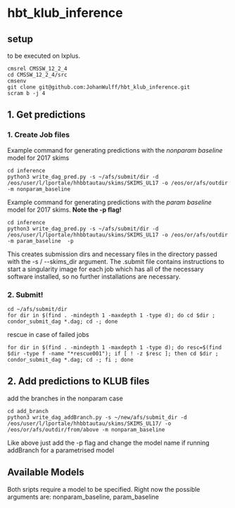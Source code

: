 # hbt_klub_inference

## setup

to be executed on lxplus. 

```
cmsrel CMSSW_12_2_4
cd CMSSW_12_2_4/src
cmsenv
git clone git@github.com:JohanWulff/hbt_klub_inference.git
scram b -j 4
```

##  1. Get predictions

###  1. Create Job files 

Example command for generating predictions with the _nonparam baseline_  model for 2017 skims

```
cd inference
python3 write_dag_pred.py -s ~/afs/submit/dir -d /eos/user/l/lportale/hhbbtautau/skims/SKIMS_UL17 -o /eos/or/afs/outdir -m nonparam_baseline  
```

Example command for generating predictions with the _param baseline_ model for 2017 skims. __Note the -p flag!__

```
cd inference
python3 write_dag_pred.py -s ~/afs/submit/dir -d /eos/user/l/lportale/hhbbtautau/skims/SKIMS_UL17 -o /eos/or/afs/outdir -m param_baseline  -p 
```

This creates submission dirs and necessary files in the directory passed with the -s / --skims_dir argument. The .submit file contains instructions to start a singularity image for each job which has all of the necessary software installed, so no further installations are necessary. 

###  2. Submit!

```
cd ~/afs/submit/dir
for dir in $(find . -mindepth 1 -maxdepth 1 -type d); do cd $dir ; condor_submit_dag *.dag; cd -; done
```

rescue in case of failed jobs

```
for dir in $(find . -mindepth 1 -maxdepth 1 -type d); do resc=$(find $dir -type f -name "*rescue001"); if [ ! -z $resc ]; then cd $dir ; condor_submit_dag *.dag; cd -; fi ; done
```

## 2. Add predictions to KLUB files

add the branches in the nonparam case

```
cd add_branch
python3 write_dag_addBranch.py -s ~/new/afs/submit_dir -d /eos/user/l/lportale/hhbbtautau/skims/SKIMS_UL17/ -o /eos/or/afs/outdir/from/above -m nonparam_baseline
```

Like above just add the -p flag and change the model name if running addBranch for a parametrised model


## Available Models

Both sripts require a model to be specified. Right now the possible arguments are: nonparam_baseline, param_baseline
